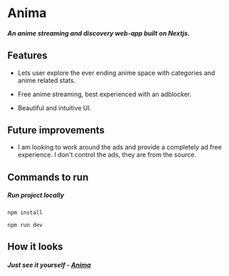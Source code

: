 # Anima

##### An anime streaming and discovery web-app built on Nextjs.

## Features

- Lets user explore the ever ending anime space with categories and anime related stats.

- Free anime streaming, best experienced with an adblocker.

- Beautiful and intuitive UI.

## Future improvements

- I am looking to work around the ads and provide a completely ad free experience. I don't control the ads, they are from the source.

## Commands to run

##### Run project locally

```
npm install

npm run dev
```

## How it looks

##### Just see it yourself - [Anima](https://anima-woad.vercel.app)

